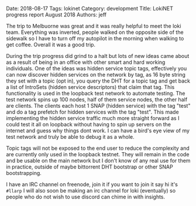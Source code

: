 Date: 2018-08-17
Tags: lokinet
Category: development
Title: LokiNET progress report August 2018
Authors: jeff
 

The trip to Melbuorne was great and it was really helpful to meet the loki team.
Everything was inverted, people walked on the opposite side of the sidewalk so I have
to turn off my autopilot in the morning when walking to get coffee. Overall it was a good
trip.

During the trip progress did grind to a halt but lots of new ideas came about as a result
of being in an office with other smart and hard working individuals. One of the ideas was
hidden service topic tags, effectively you can now discover hidden services on the network
by tag, as 16 byte string they set with a topic (opt in), you query the DHT for a topic tag
and get back a list of IntroSets (hidden service descriptors) that claim that tag.
This functionality is used in the loopback test network to automate testing. 
The test network spins up 100 nodes, half of them service nodes, the other half are clients.
The clients each host 1 SNAP (hidden service) with the tag "test" and do a tag prefetch for
hidden services with the tag "test". This made implementing the hidden service traffic much
more straight forward as I could test it all on loopback without having to spin up servers 
on the internet and guess why things dont work. I can have a bird's eye view of my test network
and truly be able to debug it as a whole.

Topic tags will not be exposed to the end user to reduce the complexity and are currently only
used in the loopback testnet. They will remain in the code and be usable on the main network but
I don't know of any real use for them in practice, outside of maybe bittorrent DHT bootstrap or
other SNAP bootstrapping.

I have an IRC channel on freenode, join it if you want to join it say hi it's `#llarp`
I will also soon be making an irc channel for loki (eventually) so people who do not wish to use discord can
chime in with insights.

